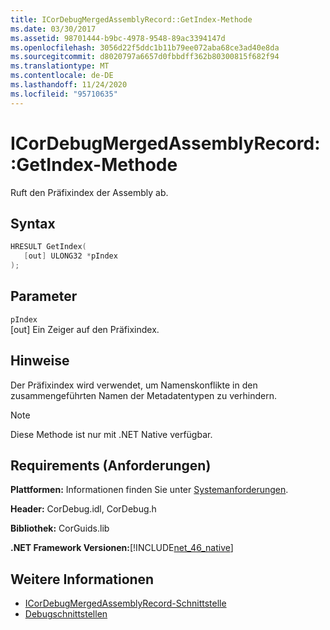 ```yaml
---
title: ICorDebugMergedAssemblyRecord::GetIndex-Methode
ms.date: 03/30/2017
ms.assetid: 98701444-b9bc-4978-9548-89ac3394147d
ms.openlocfilehash: 3056d22f5ddc1b11b79ee072aba68ce3ad40e8da
ms.sourcegitcommit: d8020797a6657d0fbbdff362b80300815f682f94
ms.translationtype: MT
ms.contentlocale: de-DE
ms.lasthandoff: 11/24/2020
ms.locfileid: "95710635"
---
```

# <a name="icordebugmergedassemblyrecordgetindex-method"></a>ICorDebugMergedAssemblyRecord::GetIndex-Methode

Ruft den Präfixindex der Assembly ab.  
  
## <a name="syntax"></a>Syntax  
  
```cpp  
HRESULT GetIndex(  
   [out] ULONG32 *pIndex  
);  
```  
  
## <a name="parameters"></a>Parameter  

 `pIndex`  
 [out] Ein Zeiger auf den Präfixindex.  
  
## <a name="remarks"></a>Hinweise  

 Der Präfixindex wird verwendet, um Namenskonflikte in den zusammengeführten Namen der Metadatentypen zu verhindern.  
  
> [!NOTE]
> Diese Methode ist nur mit .NET Native verfügbar.  
  
## <a name="requirements"></a>Requirements (Anforderungen)  

 **Plattformen:** Informationen finden Sie unter [Systemanforderungen](../../get-started/system-requirements.md).  
  
 **Header:** CorDebug.idl, CorDebug.h  
  
 **Bibliothek:** CorGuids.lib  
  
 **.NET Framework Versionen:**[!INCLUDE[net_46_native](../../../../includes/net-46-native-md.md)]  
  
## <a name="see-also"></a>Weitere Informationen

- [ICorDebugMergedAssemblyRecord-Schnittstelle](icordebugmergedassemblyrecord-interface.md)
- [Debugschnittstellen](debugging-interfaces.md)
